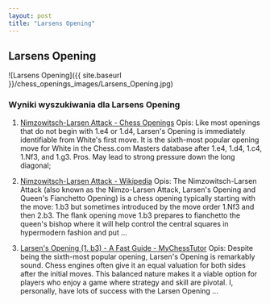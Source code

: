 ```yaml
---
layout: post
title: "Larsens Opening"
---
```


## Larsens Opening
![Larsens Opening]({{ site.baseurl }}/chess_openings_images/Larsens_Opening.jpg)

### Wyniki wyszukiwania dla Larsens Opening
1. [Nimzowitsch-Larsen Attack - Chess Openings](https://www.chess.com/openings/Nimzowitsch-Larsen-Attack)
   Opis: Like most openings that do not begin with 1.e4 or 1.d4, Larsen's Opening is immediately identifiable from White's first move. It is the sixth-most popular opening move for White in the Chess.com Masters database after 1.e4, 1.d4, 1.c4, 1.Nf3, and 1.g3. Pros. May lead to strong pressure down the long diagonal;

2. [Nimzowitsch-Larsen Attack - Wikipedia](https://en.wikipedia.org/wiki/Nimzowitsch–Larsen_Attack)
   Opis: The Nimzowitsch-Larsen Attack (also known as the Nimzo-Larsen Attack, Larsen's Opening and Queen's Fianchetto Opening) is a chess opening typically starting with the move: 1.b3 but sometimes introduced by the move order 1.Nf3 and then 2.b3. The flank opening move 1.b3 prepares to fianchetto the queen's bishop where it will help control the central squares in hypermodern fashion and put ...

3. [Larsen's Opening (1. b3) - A Fast Guide - MyChessTutor](https://www.mychesstutor.com/learn/larsens-opening)
   Opis: Despite being the sixth-most popular opening, Larsen's Opening is remarkably sound. Chess engines often give it an equal valuation for both sides after the initial moves. This balanced nature makes it a viable option for players who enjoy a game where strategy and skill are pivotal. I, personally, have lots of success with the Larsen Opening ...
